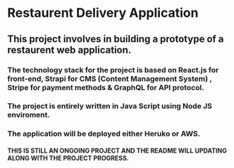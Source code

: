 # Restaurent Delivery Application
## This project involves in building a prototype of a restaurent web application.
### The technology stack for the project is based on React.js for front-end, Strapi for CMS (Content Management System) , Stripe for payment methods & GraphQL for API protocol.
### The project is entirely written in Java Script using Node JS enviroment.
### The application will be deployed either Heruko or AWS.
#### THIS IS STILL AN ONGOING PROJECT AND THE README WILL UPDATING ALONG WITH THE PROJECT PROGRESS.
